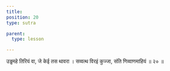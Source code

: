 ```yaml
---
title: 
position: 20
type: sutra

parent:
  type: lesson

---
```


उड्ढमहे तिरियं वा, जे केई तस थावरा । सव्वत्थ विरइं कुज्जा, संति णिव्वाणमाहियं ॥ २० ॥